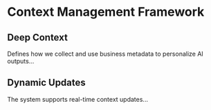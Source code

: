 # Context Management Framework

## Deep Context
Defines how we collect and use business metadata to personalize AI outputs...

## Dynamic Updates
The system supports real-time context updates...